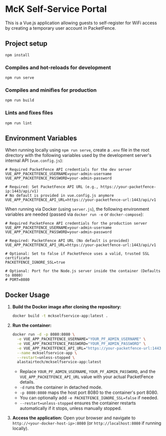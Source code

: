 # McK Self-Service Portal

This is a Vue.js application allowing guests to self-register for WiFi access by creating a temporary user account in PacketFence.

## Project setup
```
npm install
```

### Compiles and hot-reloads for development
```
npm run serve
```

### Compiles and minifies for production
```
npm run build
```

### Lints and fixes files
```
npm run lint
```

## Environment Variables

When running locally using `npm run serve`, create a `.env` file in the root directory with the following variables used by the development server's internal API (`vue.config.js`):

```dotenv
# Required PacketFence API credentials for the dev server
VUE_APP_PACKETFENCE_USERNAME=your-admin-username
VUE_APP_PACKETFENCE_PASSWORD=your-admin-password

# Required: Set PacketFence API URL (e.g., https://your-packetfence-ip:1443/api/v1)
# No default is provided in vue.config.js anymore
VUE_APP_PACKETFENCE_API_URL=https://your-packetfence-url:1443/api/v1 
```

When running via Docker (using `server.js`), the following environment variables are needed (passed via `docker run -e` or `docker-compose`):

```dotenv
# Required PacketFence API credentials for the production server
VUE_APP_PACKETFENCE_USERNAME=your-admin-username
VUE_APP_PACKETFENCE_PASSWORD=your-admin-password

# Required: PacketFence API URL (No default is provided)
VUE_APP_PACKETFENCE_API_URL=https://your-packetfence-url:1443/api/v1

# Optional: Set to false if PacketFence uses a valid, trusted SSL certificate
PACKETFENCE_IGNORE_SSL=true 

# Optional: Port for the Node.js server inside the container (Defaults to 8080)
# PORT=8080
```

## Docker Usage

1.  **Build the Docker image after cloning the repository:**
    ```bash
    docker build -t mckselfservice-app:latest .
    ```

2.  **Run the container:**
    ```bash
    docker run -d -p 8080:8080 \
      -e VUE_APP_PACKETFENCE_USERNAME="YOUR_PF_ADMIN_USERNAME" \
      -e VUE_APP_PACKETFENCE_PASSWORD="YOUR_PF_ADMIN_PASSWORD" \
      -e VUE_APP_PACKETFENCE_API_URL="https://your-packetfence-url:1443/api/v1" \
      --name mckselfservice-app \
      --restart=unless-stopped \
      alastairtech/mckselfservice-app:latest
    ```
    *   Replace `YOUR_PF_ADMIN_USERNAME`, `YOUR_PF_ADMIN_PASSWORD`, and the `VUE_APP_PACKETFENCE_API_URL` value with your actual PacketFence details.
    *   `-d` runs the container in detached mode.
    *   `-p 8080:8080` maps the host port 8080 to the container's port 8080.
    *   You can optionally add `-e PACKETFENCE_IGNORE_SSL=false` if needed.
    *   `--restart=unless-stopped` ensures the container restarts automatically if it stops, unless manually stopped.

3.  **Access the application:**
    Open your browser and navigate to `http://<your-docker-host-ip>:8080` (or `http://localhost:8080` if running locally). 
